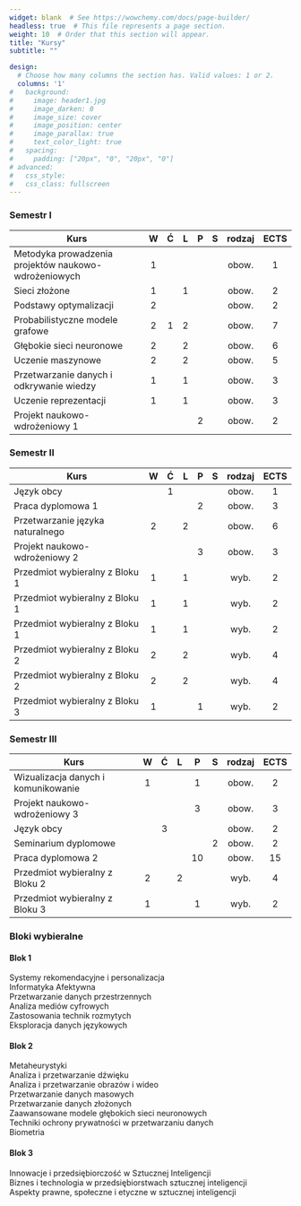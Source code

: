 ```yaml
---
widget: blank  # See https://wowchemy.com/docs/page-builder/
headless: true  # This file represents a page section.
weight: 10  # Order that this section will appear.
title: "Kursy"
subtitle: ""

design:
  # Choose how many columns the section has. Valid values: 1 or 2.
  columns: '1'
#   background: 
#     image: header1.jpg
#     image_darken: 0
#     image_size: cover
#     image_position: center
#     image_parallax: true
#     text_color_light: true
#   spacing:
#     padding: ["20px", "0", "20px", "0"]
# advanced:
#   css_style:
#   css_class: fullscreen
---
```


### Semestr I

| Kurs                                                 | W | Ć | L | P | S | rodzaj | ECTS |
|------------------------------------------------------|:-:|:-:|:-:|:-:|:-:|:------:|:----:|
| Metodyka prowadzenia projektów naukowo-wdrożeniowych | 1 |   |   |   |   | obow.  | 1    |
| Sieci złożone                                        | 1 |   | 1 |   |   | obow.  | 2    |
| Podstawy optymalizacji                               | 2 |   |   |   |   | obow.  | 2    |
| Probabilistyczne modele grafowe                      | 2 | 1 | 2 |   |   | obow.  | 7    |
| Głębokie sieci neuronowe                             | 2 |   | 2 |   |   | obow.  | 6    |
| Uczenie maszynowe                                    | 2 |   | 2 |   |   | obow.  | 5    |
| Przetwarzanie danych i odkrywanie wiedzy             | 1 |   | 1 |   |   | obow.  | 3    |
| Uczenie reprezentacji                                | 1 |   | 1 |   |   | obow.  | 3    |
| Projekt naukowo-wdrożeniowy 1                        |   |   |   | 2 |   | obow.  | 2    |

### Semestr II

| Kurs                                                               | W | Ć | L | P | S | rodzaj | ECTS |
|--------------------------------------------------------------------|:-:|:-:|:-:|:-:|:-:|:------:|:----:|
| Język obcy                                                         |   | 1 |   |   |   | obow.  | 1    |
| Praca dyplomowa 1                                                  |   |   |   | 2 |   | obow.  | 3    |
| Przetwarzanie języka naturalnego                                   | 2 |   | 2 |   |   | obow.  | 6    |
| Projekt naukowo-wdrożeniowy 2                                      |   |   |   | 3 |   | obow.  | 3    |
| Przedmiot wybieralny z Bloku 1                                     | 1 |   | 1 |   |   | wyb.   | 2    |
| Przedmiot wybieralny z Bloku 1                                     | 1 |   | 1 |   |   | wyb.   | 2    |
| Przedmiot wybieralny z Bloku 1                                     | 1 |   | 1 |   |   | wyb.   | 2    |
| Przedmiot wybieralny z Bloku 2                                     | 2 |   | 2 |   |   | wyb.   | 4    |
| Przedmiot wybieralny z Bloku 2                                     | 2 |   | 2 |   |   | wyb.   | 4    |
| Przedmiot wybieralny z Bloku 3                                     | 1 |   |   | 1 |   | wyb.   | 2    |

### Semestr III

| Kurs                                                         | W | Ć | L | P  | S | rodzaj | ECTS |
|--------------------------------------------------------------|:-:|:-:|:-:|:--:|:-:|:------:|:----:|
| Wizualizacja danych i komunikowanie                          | 1 |   |   | 1  |   | obow.  | 2    |
| Projekt naukowo-wdrożeniowy 3                                |   |   |   | 3  |   | obow.  | 3    |
| Język obcy                                                   |   | 3 |   |    |   | obow.  | 2    |
| Seminarium dyplomowe                                         |   |   |   |    | 2 | obow.  | 2    |
| Praca dyplomowa 2                                            |   |   |   | 10 |   | obow.  | 15   |
| Przedmiot wybieralny z Bloku 2                               | 2 |   | 2 |    |   | wyb.   | 4    |
| Przedmiot wybieralny z Bloku 3                               | 1 |   |   | 1  |   | wyb.   | 2    |

### Bloki wybieralne

<div class="block-container">
  <div class="block-group">
    <h4 class="block-heading">Blok 1</h4>
    <div class="block-courses">
      <div class="block-course">Systemy rekomendacyjne i personalizacja</div>
      <div class="block-course">Informatyka Afektywna</div>
      <div class="block-course">Przetwarzanie danych przestrzennych</div>
      <div class="block-course">Analiza mediów cyfrowych</div>
      <div class="block-course">Zastosowania technik rozmytych</div>
      <div class="block-course">Eksploracja danych językowych</div>
    </div>
  </div>
  
  <div class="block-group">
    <h4 class="block-heading">Blok 2</h4>
    <div class="block-courses">
      <div class="block-course">Metaheurystyki</div>
      <div class="block-course">Analiza i przetwarzanie dźwięku</div>
      <div class="block-course">Analiza i przetwarzanie obrazów i wideo</div>
      <div class="block-course">Przetwarzanie danych masowych</div>
      <div class="block-course">Przetwarzanie danych złożonych</div>
      <div class="block-course">Zaawansowane modele głębokich sieci neuronowych</div>
      <div class="block-course">Techniki ochrony prywatności w przetwarzaniu danych</div>
      <div class="block-course">Biometria</div>
    </div>
  </div>
  
  <div class="block-group">
    <h4 class="block-heading">Blok 3</h4>
    <div class="block-courses">
      <div class="block-course">Innowacje i przedsiębiorczość w Sztucznej Inteligencji</div>
      <div class="block-course">Biznes i technologia w przedsiębiorstwach sztucznej inteligencji</div>
      <div class="block-course">Aspekty prawne, społeczne i etyczne w sztucznej inteligencji</div>
    </div>
  </div>
</div>
